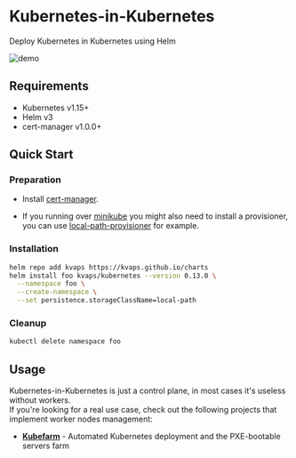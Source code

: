 # Kubernetes-in-Kubernetes

Deploy Kubernetes in Kubernetes using Helm

![demo](https://gist.githubusercontent.com/kvaps/3cc5d772d750f8f2d36a76d00c3342b1/raw/8596ae812e83d186d0d57d448159b05f84cb0d53/kubernetes-in-kubernetes.gif)

## Requirements

* Kubernetes v1.15+
* Helm v3
* cert-manager v1.0.0+

## Quick Start

### Preparation

* Install [cert-manager].

* If you running over [minikube] you might also need to install a provisioner, you can use [local-path-provisioner] for example.

[cert-manager]: https://cert-manager.io/docs/installation
[minikube]: https://github.com/kubernetes/minikube
[local-path-provisioner]: https://github.com/rancher/local-path-provisioner#installation

### Installation

```bash
helm repo add kvaps https://kvaps.github.io/charts
helm install foo kvaps/kubernetes --version 0.13.0 \
  --namespace foo \
  --create-namespace \
  --set persistence.storageClassName=local-path
```

### Cleanup

```bash
kubectl delete namespace foo
```

## Usage

Kubernetes-in-Kubernetes is just a control plane, in most cases it's useless without workers.  
If you're looking for a real use case, check out the following projects that implement worker nodes management:

* **[Kubefarm]** - Automated Kubernetes deployment and the PXE-bootable servers farm

[kubefarm]: https://github.com/kvaps/kubefarm
